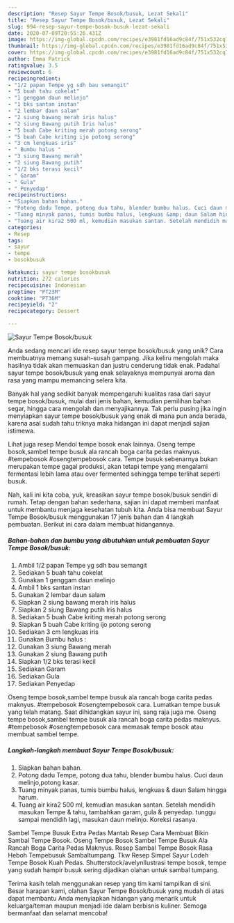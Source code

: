 ```yaml
---
description: "Resep Sayur Tempe Bosok/busuk, Lezat Sekali"
title: "Resep Sayur Tempe Bosok/busuk, Lezat Sekali"
slug: 994-resep-sayur-tempe-bosok-busuk-lezat-sekali
date: 2020-07-09T20:55:26.431Z
image: https://img-global.cpcdn.com/recipes/e3981fd16ad9c84f/751x532cq70/sayur-tempe-bosokbusuk-foto-resep-utama.jpg
thumbnail: https://img-global.cpcdn.com/recipes/e3981fd16ad9c84f/751x532cq70/sayur-tempe-bosokbusuk-foto-resep-utama.jpg
cover: https://img-global.cpcdn.com/recipes/e3981fd16ad9c84f/751x532cq70/sayur-tempe-bosokbusuk-foto-resep-utama.jpg
author: Emma Patrick
ratingvalue: 3.5
reviewcount: 6
recipeingredient:
- "1/2 papan Tempe yg sdh bau semangit"
- "5 buah tahu cokelat"
- "1 genggam daun melinjo"
- "1 bks santan instan"
- "2 lembar daun salam"
- "2 siung bawang merah iris halus"
- "2 siung Bawang putih Iris halus"
- "5 buah Cabe kriting merah potong serong"
- "5 buah Cabe kriting ijo potong serong"
- "3 cm lengkuas iris"
- " Bumbu halus "
- "3 siung Bawang merah"
- "2 siung Bawang putih"
- "1/2 bks terasi kecil"
- " Garam"
- " Gula"
- " Penyedap"
recipeinstructions:
- "Siapkan bahan bahan."
- "Potong dadu Tempe, potong dua tahu, blender bumbu halus. Cuci daun melinjo,potong kasar."
- "Tuang minyak panas, tumis bumbu halus, lengkuas &amp; daun Salam hingga harum."
- "Tuang air kira2 500 ml, kemudian masukan santan. Setelah mendidih masukan Tempe &amp; tahu, tambahkan garam, gula &amp; penyedap. tunggu sampai mendidih lagi, masukan daun melinjo. Koreksi rasanya."
categories:
- Resep
tags:
- sayur
- tempe
- bosokbusuk

katakunci: sayur tempe bosokbusuk 
nutrition: 272 calories
recipecuisine: Indonesian
preptime: "PT23M"
cooktime: "PT36M"
recipeyield: "2"
recipecategory: Dessert

---
```



![Sayur Tempe Bosok/busuk](https://img-global.cpcdn.com/recipes/e3981fd16ad9c84f/751x532cq70/sayur-tempe-bosokbusuk-foto-resep-utama.jpg)

Anda sedang mencari ide resep sayur tempe bosok/busuk yang unik? Cara membuatnya memang susah-susah gampang. Jika keliru mengolah maka hasilnya tidak akan memuaskan dan justru cenderung tidak enak. Padahal sayur tempe bosok/busuk yang enak selayaknya mempunyai aroma dan rasa yang mampu memancing selera kita.

Banyak hal yang sedikit banyak mempengaruhi kualitas rasa dari sayur tempe bosok/busuk, mulai dari jenis bahan, kemudian pemilihan bahan segar, hingga cara mengolah dan menyajikannya. Tak perlu pusing jika ingin menyiapkan sayur tempe bosok/busuk yang enak di mana pun anda berada, karena asal sudah tahu triknya maka hidangan ini dapat menjadi sajian istimewa.

Lihat juga resep Mendol tempe bosok enak lainnya. Oseng tempe bosok,sambel tempe busuk ala rancah boga carita pedas maknyus. #tempebosok #osengtempebosok cara. Tempe busuk sebenarnya bukan merupakan tempe gagal produksi, akan tetapi tempe yang mengalami fermentasi lebih lama atau over fermented sehingga tempe terlihat seperti busuk.


Nah, kali ini kita coba, yuk, kreasikan sayur tempe bosok/busuk sendiri di rumah. Tetap dengan bahan sederhana, sajian ini dapat memberi manfaat untuk membantu menjaga kesehatan tubuh kita. Anda bisa membuat Sayur Tempe Bosok/busuk menggunakan 17 jenis bahan dan 4 langkah pembuatan. Berikut ini cara dalam membuat hidangannya.

<!--inarticleads1-->

##### Bahan-bahan dan bumbu yang dibutuhkan untuk pembuatan Sayur Tempe Bosok/busuk:

1. Ambil 1/2 papan Tempe yg sdh bau semangit
1. Sediakan 5 buah tahu cokelat
1. Gunakan 1 genggam daun melinjo
1. Ambil 1 bks santan instan
1. Gunakan 2 lembar daun salam
1. Siapkan 2 siung bawang merah iris halus
1. Siapkan 2 siung Bawang putih Iris halus
1. Sediakan 5 buah Cabe kriting merah potong serong
1. Siapkan 5 buah Cabe kriting ijo potong serong
1. Sediakan 3 cm lengkuas iris
1. Gunakan  Bumbu halus :
1. Gunakan 3 siung Bawang merah
1. Gunakan 2 siung Bawang putih
1. Siapkan 1/2 bks terasi kecil
1. Sediakan  Garam
1. Sediakan  Gula
1. Sediakan  Penyedap


Oseng tempe bosok,sambel tempe busuk ala rancah boga carita pedas maknyus. #tempebosok #osengtempebosok cara. Lumatkan tempe busuk yang telah matang. Saat dihidangkan sayur ini, sang raja juga me. Oseng tempe bosok,sambel tempe busuk ala rancah boga carita pedas maknyus. #tempebosok #osengtempebosok cara memasak tempe bosok atau membuat sambel tempe. 

<!--inarticleads2-->

##### Langkah-langkah membuat Sayur Tempe Bosok/busuk:

1. Siapkan bahan bahan.
1. Potong dadu Tempe, potong dua tahu, blender bumbu halus. Cuci daun melinjo,potong kasar.
1. Tuang minyak panas, tumis bumbu halus, lengkuas &amp; daun Salam hingga harum.
1. Tuang air kira2 500 ml, kemudian masukan santan. Setelah mendidih masukan Tempe &amp; tahu, tambahkan garam, gula &amp; penyedap. tunggu sampai mendidih lagi, masukan daun melinjo. Koreksi rasanya.


Sambel Tempe Busuk Extra Pedas Mantab Resep Cara Membuat Bikin Sambal Tempe Bosok. Oseng Tempe Bosok Sambel Tempe Busuk Ala Rancah Boga Carita Pedas Maknyus. Resep Sambal Tempe Bosok Rasa Heboh Tempebusuk Sambaltumpang. Tkw Resep Simpel Sayur Lodeh Tempe Bosok Kuah Pedas. Shutterstock/avelynIlustrasi tempe bosok, tempe yang sudah hampir busuk sering dijadikan olahan untuk sambal tumpang. 

Terima kasih telah menggunakan resep yang tim kami tampilkan di sini. Besar harapan kami, olahan Sayur Tempe Bosok/busuk yang mudah di atas dapat membantu Anda menyiapkan hidangan yang menarik untuk keluarga/teman maupun menjadi ide dalam berbisnis kuliner. Semoga bermanfaat dan selamat mencoba!
